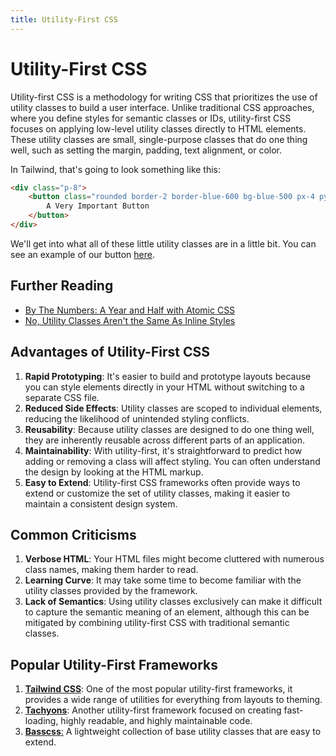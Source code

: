 ```yaml
---
title: Utility-First CSS
---
```


<script>
  import Playground from '$components/playground.svelte';
</script>

# Utility-First CSS

Utility-first CSS is a methodology for writing CSS that prioritizes the use of utility classes to build a user interface. Unlike traditional CSS approaches, where you define styles for semantic classes or IDs, utility-first CSS focuses on applying low-level utility classes directly to HTML elements. These utility classes are small, single-purpose classes that do one thing well, such as setting the margin, padding, text alignment, or color.

In Tailwind, that's going to look something like this:

```html
<div class="p-8">
	<button class="rounded border-2 border-blue-600 bg-blue-500 px-4 py-2 font-bold text-white">
		A Very Important Button
	</button>
</div>
```

<Playground id="cNn6Gp5WZS" title="A Simple Button with Utilities" />

We'll get into what all of these little utility classes are in a little bit. You can see an example of our button [here](https://play.tailwindcss.com/cNn6Gp5WZS).

## Further Reading

- [By The Numbers: A Year and Half with Atomic CSS](https://johnpolacek.medium.com/by-the-numbers-a-year-and-half-with-atomic-css-39d75b1263b4)
- [No, Utility Classes Aren't the Same As Inline Styles](https://frontstuff.io/no-utility-classes-arent-the-same-as-inline-styles)

## Advantages of Utility-First CSS

1. **Rapid Prototyping**: It's easier to build and prototype layouts because you can style elements directly in your HTML without switching to a separate CSS file.
2. **Reduced Side Effects**: Utility classes are scoped to individual elements, reducing the likelihood of unintended styling conflicts.
3. **Reusability**: Because utility classes are designed to do one thing well, they are inherently reusable across different parts of an application.
4. **Maintainability**: With utility-first, it's straightforward to predict how adding or removing a class will affect styling. You can often understand the design by looking at the HTML markup.
5. **Easy to Extend**: Utility-first CSS frameworks often provide ways to extend or customize the set of utility classes, making it easier to maintain a consistent design system.

## Common Criticisms

1. **Verbose HTML**: Your HTML files might become cluttered with numerous class names, making them harder to read.
2. **Learning Curve**: It may take some time to become familiar with the utility classes provided by the framework.
3. **Lack of Semantics**: Using utility classes exclusively can make it difficult to capture the semantic meaning of an element, although this can be mitigated by combining utility-first CSS with traditional semantic classes.

## Popular Utility-First Frameworks

1. [**Tailwind CSS**](https://tailwindcss.com/docs/utility-first): One of the most popular utility-first frameworks, it provides a wide range of utilities for everything from layouts to theming.
2. [**Tachyons**](https://tachyons.io/): Another utility-first framework focused on creating fast-loading, highly readable, and highly maintainable code.
3. [**Basscss**:](https://basscss.com/) A lightweight collection of base utility classes that are easy to extend.
